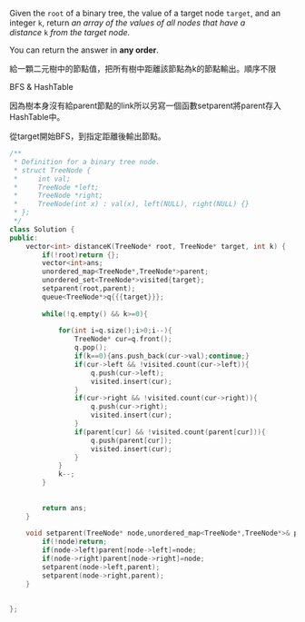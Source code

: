 Given the `root` of a binary tree, the value of a target node `target`, and an integer `k`, return _an array of the values of all nodes that have a distance_ `k` _from the target node._

You can return the answer in **any order**.

給一顆二元樹中的節點值，把所有樹中距離該節點為k的節點輸出。順序不限

BFS & HashTable

因為樹本身沒有給parent節點的link所以另寫一個函數setparent將parent存入HashTable中。

從target開始BFS，到指定距離後輸出節點。

```cpp
/**
 * Definition for a binary tree node.
 * struct TreeNode {
 *     int val;
 *     TreeNode *left;
 *     TreeNode *right;
 *     TreeNode(int x) : val(x), left(NULL), right(NULL) {}
 * };
 */
class Solution {
public:
    vector<int> distanceK(TreeNode* root, TreeNode* target, int k) {
        if(!root)return {};
        vector<int>ans;
        unordered_map<TreeNode*,TreeNode*>parent;
        unordered_set<TreeNode*>visited{target};
        setparent(root,parent);
        queue<TreeNode*>q{{{target}}};
        
        while(!q.empty() && k>=0){
            
            for(int i=q.size();i>0;i--){
                TreeNode* cur=q.front();
                q.pop();     
                if(k==0){ans.push_back(cur->val);continue;}
                if(cur->left && !visited.count(cur->left)){
                    q.push(cur->left);
                    visited.insert(cur);
                }
                if(cur->right && !visited.count(cur->right)){
                    q.push(cur->right);
                    visited.insert(cur);
                }
                if(parent[cur] && !visited.count(parent[cur])){
                    q.push(parent[cur]);
                    visited.insert(cur);
                }
            }
            k--;
        }
        
        
        return ans;
    }
    
    void setparent(TreeNode* node,unordered_map<TreeNode*,TreeNode*>& parent){
        if(!node)return;
        if(node->left)parent[node->left]=node;
        if(node->right)parent[node->right]=node;
        setparent(node->left,parent);
    	setparent(node->right,parent);
    }
    
    
};
```